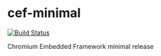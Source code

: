 # cef-minimal

[![Build Status](https://travis-ci.org/UnitedRPMs/cef-minimal.svg?branch=master)](https://travis-ci.org/UnitedRPMs/cef-minimal)

Chromium Embedded Framework minimal release
